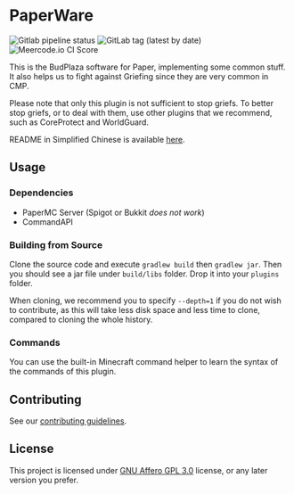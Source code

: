 # PaperWare

![Gitlab pipeline status](https://img.shields.io/gitlab/pipeline-status/budplaza/budplaza-software-paper?logo=gitlab&style=flat-square)
![GitLab tag (latest by date)](https://img.shields.io/gitlab/v/tag/budplaza/budplaza-software-paper?style=flat-square)
![Meercode.io CI Score](https://api.meercode.io/badge/BudPlaza/Paper-ware?type=ci-score&lastDay=14)

This is the BudPlaza software for Paper, implementing some common stuff.
It also helps us to fight against Griefing since they are very common in CMP.

Please note that only this plugin is not sufficient to stop griefs. To better
stop griefs, or to deal with them, use other plugins that we recommend, such as
CoreProtect and WorldGuard.

README in Simplified Chinese is available [here](README_zh-CN.md).

## Usage

### Dependencies

- PaperMC Server (Spigot or Bukkit _does not work_)
- CommandAPI

### Building from Source

Clone the source code and execute `gradlew build` then `gradlew jar`. Then you should see a jar file
under `build/libs` folder.
Drop it into your `plugins` folder.

When cloning, we recommend you to specify `--depth=1` if you do not wish to
contribute, as this will take less disk space and less time to clone,
compared to cloning the whole history.

### Commands

You can use the built-in Minecraft command helper to learn the syntax of the
commands of this plugin.

## Contributing

See our [contributing guidelines](docs/CONTRIBUTING.md).

## License

This project is licensed under [GNU Affero GPL 3.0](LICENSE) license, or any
later version you prefer.
